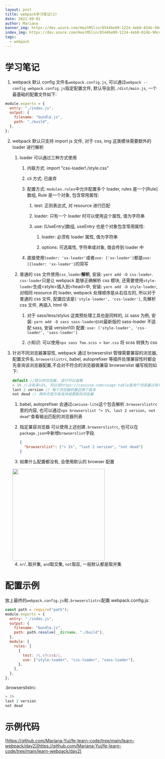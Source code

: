 ```yaml
---
layout: post
title: webpack学习笔记(2)
date: 2022-09-02
author: Mariana
banner_img: https://dev.azure.com/HealMSlin/8544be09-1224-4eb0-824b-90c4ec9d49ee/_apis/git/repositories/7a27a721-4c93-4ecf-8258-d5422217b60a/items?path=%2F1665065825621_4582.png&versionDescriptor%5BversionOptions%5D=0&versionDescriptor%5BversionType%5D=0&versionDescriptor%5Bversion%5D=master&resolveLfs=true&%24format=octetStream&api-version=5.0
index_img: https://dev.azure.com/HealMSlin/8544be09-1224-4eb0-824b-90c4ec9d49ee/_apis/git/repositories/7a27a721-4c93-4ecf-8258-d5422217b60a/items?path=%2F1665065825621_4582.png&versionDescriptor%5BversionOptions%5D=0&versionDescriptor%5BversionType%5D=0&versionDescriptor%5Bversion%5D=master&resolveLfs=true&%24format=octetStream&api-version=5.0
tags:
  - webpack
---
```


# 学习笔记

1. webpack 默认 config 文件名`webpack.config.js`, 可以通过`webpack --config webpack.config.js`指定配置文件, 默认导出到`./dist/main.js`, 一个最基础的配置文件如下:

```js
module.exports = {
  entry: "./index.js",
  output: {
    filename: "bundle.js",
    path: "./build",
  },
};
```

2. webpack 默认只支持 import js 文件, 对于 css, img 这类模块需要额外的 loader 进行解析

   1. loader 可以通过三种方式使用

      1. 内联方式: import "css-loader!./style.css"

      2. cli 方式: 已废弃

      3. 配置方式: `modules.rules`中允许配置多个 loader, rules 是一个[Rule]数组, Rule 是一个对象, 包含常用属性:

         1. test: 正则表达式, 对 resource 进行匹配

         2. loader: 只有一个 loader 时可以使用这个属性, 值为字符串

         3. use: [UseEntry]数组, useEntry 也是个对象包含常用属性:

            1. loader: 必须有 loader 属性, 值为字符串

            2. options: 可选属性, 字符串或对象, 值会传到 loader 中

      4. 直接使用`loader: 'xx-loader'`或者`use: ['xx-loader']`都是`use: [{loader: 'xx-loader'}`的简写

   2. 普通的 css 文件使用`css_loader`**解析**, 安装: `yarn add -D css-loader`. `css-loader`只是让 webpack 能够正确解析 css 模块, 还需要使用`style-loader`生成\<style\>插入到\<head\>中, 安装: `yarn add -D style-loader`, 对相同 resource 的 loader, webpack 处理顺序是从右往左的, 所以对于普通的 css 文件, 配置应该是`['style-loader', 'css-loader']`, 先解析 css 文件, 再插入 html 中.

      1. 对于 sass/less/stylus 这类预处理工具也是同样的, 以 sass 为例, 安装: `yarn add -D sass sass-loader@10`(最新版的 sass-loader 不适配 sass, 安装 version10) 配置: `use: ['style-loader', 'css-loader', 'sass-loader']`

      2. 小知识: 可以使用`npx sass foo.scss > bar.css` 将 scss 转换为 css

3. 针对不同浏览器兼容性, webpack 通过 browserslist 管理需要兼容的浏览器, 配置文件名`.browserslistrc`, babel, autoprefixer 等插件处理兼容性时都会先查询该浏览器配置,不会对不符合的浏览器做兼容 browserslist 编写规则如下:

   ```js
   default //默认的浏览器, 该行可以省略
   > 1% //占有率>1%, 可以在https://caniuse.com/usage-table查询个浏览器占有率
   last 2 version // 每个浏览器的最近两个版本
   not dead // 两年内官方有支持或更新的浏览器
   ```

   1. babel, autoprefixer 会通过`caniuse-lite`这个包去解析`.browserslistrc`里的内容, 也可以通过`npx browserslist "> 1%, last 2 version, not dead"`查看输出匹配的浏览器列表

   2. 指定兼容浏览器 可以使用上述创建`.browserslistrc`, 也可以在`package.json`中新增`browserslist`字段.

      ```json
      {
        "browserslist": ["> 1%", "last 2 version", "not dead"]
      }
      ```

   3. 如果什么配置都没有, 会使用默认的 browser 配置

   <img src="https://dev.azure.com/HealMSlin/8544be09-1224-4eb0-824b-90c4ec9d49ee/_apis/git/repositories/7a27a721-4c93-4ecf-8258-d5422217b60a/items?path=%2F1662051646312_1893.png&versionDescriptor%5BversionOptions%5D=0&versionDescriptor%5BversionType%5D=0&versionDescriptor%5Bversion%5D=master&resolveLfs=true&%24format=octetStream&api-version=5.0" width="300" />

   4. `or`/`,`取并集, `and`取交集, `not`取反, 一般默认都是取并集

# 配置示例

放上最终的`webpack.config.js`和`.browserslistrc`配置
webpack.config.js:

```js
const path = require("path");
module.exports = {
  entry: "./index.js",
  output: {
    filename: "bundle.js",
    path: path.resolve(__dirname, "./build"),
  },
  module: {
    rules: [
      {
        test: /\.s?css$/i,
        use: ["style-loader", "css-loader", "sass-loader"],
      },
    ],
  },
};
```

.browserslistrc:

```js
> 1%
last 2 version
not dead
```

# 示例代码

[https://github.com/Mariana-Yui/fe-learn-code/tree/main/learn-webpack/day2](https://github.com/Mariana-Yui/fe-learn-code/tree/main/learn-webpack/day2)
